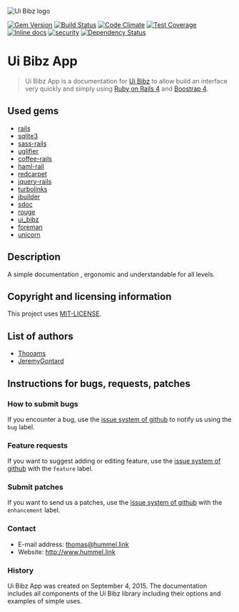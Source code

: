 ![Ui Bibz logo](ui-bibz-logo.png)

[![Gem Version](https://badge.fury.io/rb/ui_bibz.svg)](http://badge.fury.io/rb/ui_bibz)
[![Build Status](https://travis-ci.org/thooams/Ui-Bibz.svg)](https://travis-ci.org/thooams/Ui-Bibz)
[![Code Climate](https://codeclimate.com/github/thooams/Ui-Bibz/badges/gpa.svg)](https://codeclimate.com/github/thooams/Ui-Bibz)
[![Test Coverage](https://codeclimate.com/github/thooams/Ui-Bibz/badges/coverage.svg)](https://codeclimate.com/github/thooams/Ui-Bibz)
[![Inline docs](http://inch-ci.org/github/thooams/Ui-Bibz.svg?branch=master)](http://inch-ci.org/github/thooams/Ui-Bibz)
[![security](https://hakiri.io/github/thooams/Ui-Bibz/master.svg)](https://hakiri.io/github/thooams/Ui-Bibz/master)
[![Dependency Status](https://gemnasium.com/thooams/Ui-Bibz.svg)](https://gemnasium.com/thooams/Ui-Bibz)

# Ui Bibz App
> Ui Bibz App is a documentation for [Ui Bibz](https://github.com/thooams/Ui-Bibz/)
> to allow build an interface very quickly and simply
> using [Ruby on Rails 4](http://rubyonrails.org/) and [Boostrap 4](http://getbootstrap.com/).

## Used gems

* [rails](https://rubygems.org/gems/rails/versions/4.2.5.2)
* [sqlite3](https://rubygems.org/gems/sqlite3/versions/1.3.11)
* [sass-rails](https://rubygems.org/gems/sass-rails/versions/5.0.4)
* [uglifier](https://rubygems.org/gems/uglifier/versions/2.7.2)
* [coffee-rails](https://rubygems.org/gems/coffee-rails/versions/4.1.1)
* [haml-rail](https://rubygems.org/gems/haml-rails/versions/0.9.0)
* [redcarpet](https://rubygems.org/gems/redcarpet/versions/3.3.4)
* [jquery-rails](https://rubygems.org/gems/jquery-rails/versions/4.1.1)
* [turbolinks](https://rubygems.org/gems/turbolinks/versions/2.5.3)
* [jbuilder](https://rubygems.org/gems/jbuilder/versions/2.4.1)
* [sdoc](https://rubygems.org/gems/sdoc/versions/0.4.1)
* [rouge](https://rubygems.org/gems/rouge/versions/1.10.1)
* [ui_bibz](https://rubygems.org/gems/ui_bibz/versions/1.2.0)
* [foreman](https://rubygems.org/gems/foreman/versions/0.78.0)
* [unicorn](https://rubygems.org/gems/unicorn/versions/5.0.1)

## Description
A simple documentation , ergonomic and understandable for all levels.

## Copyright and licensing information
This project uses [MIT-LICENSE](https://opensource.org/licenses/MIT).

## List of authors

* [Thooams](https://github.com/thooams)
* [JeremyGontard](https://github.com/JeremyGontard)

## Instructions for bugs, requests, patches
### How to submit bugs

If you encounter a bug, use the [issue system of github](https://github.com/thooams/ui-bibz-app/issues) to notify us using the `bug` label.

### Feature requests

If you want to suggest adding or editing feature, use the [issue system of github](https://github.com/thooams/ui-bibz-app/issues) with the `feature` label.

### Submit patches

If you want to send us a patches, use the [issue system of github](https://github.com/thooams/ui-bibz-app/issues) with the `enhancement` label.

### Contact

* E-mail address: thomas@hummel.link
* Website: http://www.hummel.link

### History

Ui Bibz App was created on September 4, 2015.
The documentation includes all components of the Ui Bibz library including their options and examples of simple uses.
